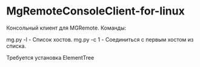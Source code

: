 # MgRemoteConsoleClient-for-linux

Консольный клиент для MGRemote.
Команды:

mg.py -l - Список хостов.
mg.py -c 1 - Соединиться с первым хостом из списка.

Требуется установка ElementTree
